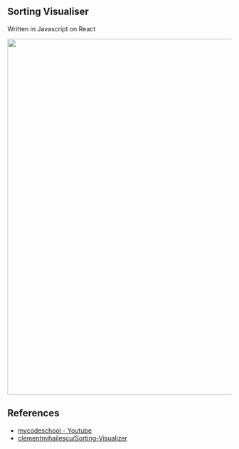 ## Sorting Visualiser
Written in Javascript on React

<img width="800" src="./"/>


## References
- [mycodeschool - Youtube](https://www.youtube.com/user/mycodeschool) 
- [clementmihailescu/Sorting-Visualizer](https://github.com/clementmihailescu/Sorting-Visualizer)
